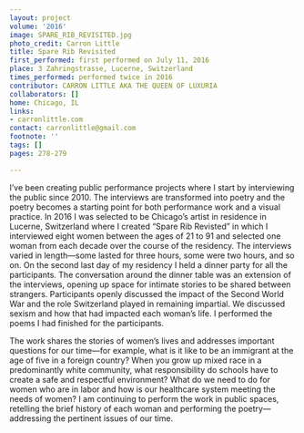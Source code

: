 ```yaml
---
layout: project
volume: '2016'
image: SPARE_RIB_REVISITED.jpg
photo_credit: Carron Little
title: Spare Rib Revisited
first_performed: first performed on July 11, 2016
place: 3 Zahringstrasse, Lucerne, Switzerland
times_performed: performed twice in 2016
contributor: CARRON LITTLE AKA THE QUEEN OF LUXURIA
collaborators: []
home: Chicago, IL
links:
- carronlittle.com
contact: carronlittle@gmail.com
footnote: ''
tags: []
pages: 278-279

---
```


I’ve been creating public performance projects where I start by interviewing the public since 2010. The interviews are transformed into poetry and the poetry becomes a starting point for both performance work and a visual practice. In 2016 I was selected to be Chicago’s artist in residence in Lucerne, Switzerland where I created “Spare Rib Revisted” in which I interviewed eight women between the ages of 21 to 91 and selected one woman from each decade over the course of the residency. The interviews varied in length—some lasted for three hours, some were two hours, and so on. On the second last day of my residency I held a dinner party for all the participants. The conversation around the dinner table was an extension of the interviews, opening up space for intimate stories to be shared between strangers. Participants openly discussed the impact of the Second World War and the role Switzerland played in remaining impartial. We discussed sexism and how that had impacted each woman’s life. I performed the poems I had finished for the participants.

The work shares the stories of women’s lives and addresses important questions for our time—for example, what is it like to be an immigrant at the age of five in a foreign country? When you grow up mixed race in a predominantly white community, what responsibility do schools have to create a safe and respectful environment? What do we need to do for women who are in labor and how is our healthcare system meeting the needs of women? I am continuing to perform the work in public spaces, retelling the brief history of each woman and performing the poetry—addressing the pertinent issues of our time.

